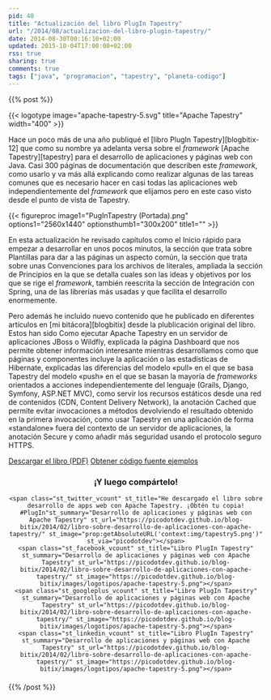 ```yaml
---
pid: 40
title: "Actualización del libro PlugIn Tapestry"
url: "/2014/08/actualizacion-del-libro-plugin-tapestry/"
date: 2014-08-30T00:16:10+02:00
updated: 2015-10-04T17:00:00+02:00
rss: true
sharing: true
comments: true
tags: ["java", "programacion", "tapestry", "planeta-codigo"]
---
```


{{% post %}}


{{< logotype image="apache-tapestry-5.svg" title="Apache Tapestry" width="400" >}}

Hace un poco más de una año publiqué el [libro PlugIn Tapestry][blogbitix-12] que como su nombre ya adelanta versa sobre el _framework_ [Apache Tapestry][tapestry] para el desarrollo de aplicaciones y páginas web con Java. Casi 300 páginas de documentación que describen este _framework_, como usarlo y va más allá explicando como realizar algunas de las tareas comunes que es necesario hacer en casi todas las aplicaciones web independientemente del _framework_ que elijamos pero en este caso visto desde el punto de vista de Tapestry.

<div class="media">
    {{< figureproc
        image1="PugInTapestry (Portada).png" options1="2560x1440" optionsthumb1="300x200" title1="" >}}
</div>

En esta actualización he revisado capítulos como el Inicio rápido para empezar a desarrollar en unos pocos minutos, la sección que trata sobre Plantillas para dar a las páginas un aspecto común, la sección que trata sobre unas Convenciones para los archivos de literales, ampliada la sección de Principios en la que se detalla cuales son las ideas y objetivos por los que se rige el _framework_, también reescrita la sección de Integración con Spring, una de las librerías más usadas y que facilita el desarrollo enormemente.

Pero además he incluido nuevo contenido que he publicado en diferentes artículos en [mi bitácora][blogbitix] desde la plublicación original del libro. Estos han sido Como ejecutar Apache Tapestry en un servidor de aplicaciones JBoss o Wildfly, explicada la página Dashboard que nos permite obtener información interesante mientras desarrollamos como que páginas y componentes incluye la aplicación o las estadísticas de Hibernate, explicadas las diferencias del modelo «pull» en el que se basa Tapestry del modelo «push» en el que se basan la mayoría de _frameworks_ orientados a acciones independientemente del lenguaje (Grails, Django, Symfony, ASP.NET MVC), como servir los recursos estáticos desde una red de contenidos (CDN, Content Delivery Network), la anotación Cached que permite evitar invocaciones a métodos devolviendo el resultado obtenido en la primera invocación, como usar Tapestry en una aplicación de forma «standalone» fuera del contexto de un servidor de aplicaciones, la anotación Secure y como añadir más seguridad usando el protocolo seguro HTTPS.

<div class="buttons">
	<a href="https://picodotdev.github.io/blog-bitix/assets/custom/PlugInTapestry.pdf" class="btn btn-lg btn-success">Descargar el libro (PDF)</a>
	<a href="https://github.com/picodotdev/blog-ejemplos/tree/master/PlugInTapestry" class="btn btn-lg btn-success">Obtener código fuente ejemplos</a>
</div>

<div class="share-this" style="text-align: center; margin-bottom: 20px">
	<h3>¡Y luego compártelo!</h3>

	<span class="st_twitter_vcount" st_title="He descargado el libro sobre desarrollo de apps web con Apache Tapestry. ¡Obtén tu copia! #PlugIn"st_summary="Desarrollo de aplicaciones y páginas web con Apache Tapestry" st_url="https://picodotdev.github.io/blog-bitix/2014/02/libro-sobre-desarrollo-de-aplicaciones-con-apache-tapestry/" st_image="prop:getAbsoluteURL('context:img/tapestry5.png')" st_via="picodotdev"></span>
	<span class="st_facebook_vcount" st_title="Libro PlugIn Tapestry" st_summary="Desarrollo de aplicaciones y páginas web con Apache Tapestry" st_url="https://picodotdev.github.io/blog-bitix/2014/02/libro-sobre-desarrollo-de-aplicaciones-con-apache-tapestry/" st_image="https://picodotdev.github.io/blog-bitix/images/logotipos/apache-tapestry-5.png"></span>
	<span class="st_googleplus_vcount" st_title="Libro PlugIn Tapestry" st_summary="Desarrollo de aplicaciones y páginas web con Apache Tapestry" st_url="https://picodotdev.github.io/blog-bitix/2014/02/libro-sobre-desarrollo-de-aplicaciones-con-apache-tapestry/" st_image="https://picodotdev.github.io/blog-bitix/images/logotipos/apache-tapestry-5.png"></span>
	<span class="st_linkedin_vcount" st_title="Libro PlugIn Tapestry" st_summary="Desarrollo de aplicaciones y páginas web con Apache Tapestry" st_url="https://picodotdev.github.io/blog-bitix/2014/02/libro-sobre-desarrollo-de-aplicaciones-con-apache-tapestry/" st_image="https://picodotdev.github.io/blog-bitix/images/logotipos/apache-tapestry-5.png"></span>
</div>

{{% /post %}}
